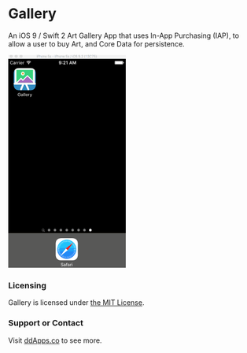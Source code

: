 # Gallery
An iOS 9 / Swift 2 Art Gallery App that uses In-App Purchasing (IAP), to allow a user to buy Art, and Core Data for persistence.

![](art/screenshot/gallery03.gif?raw=true)

### Licensing
Gallery is licensed under [the MIT License](LICENSE).

### Support or Contact
Visit [ddApps.co](http://ddapps.co) to see more.
